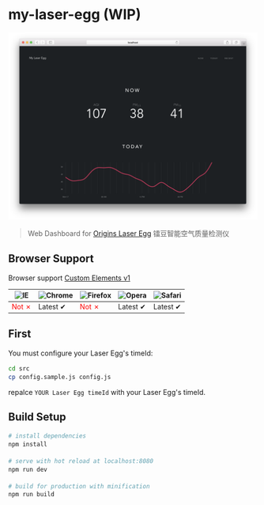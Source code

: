# my-laser-egg (WIP)

<p align="center">
  <img src="screen.png" width="700px">
</p>

> Web Dashboard for [Origins Laser Egg](http://originstech.com/products/laser-egg/) 镭豆智能空气质量检测仪

## Browser Support

Browser support [Custom Elements v1](https://html.spec.whatwg.org/multipage/scripting.html#custom-elements)

![IE](https://cloud.githubusercontent.com/assets/398893/3528325/20373e76-078e-11e4-8e3a-1cb86cf506f0.png) | ![Chrome](https://cloud.githubusercontent.com/assets/398893/3528328/23bc7bc4-078e-11e4-8752-ba2809bf5cce.png) | ![Firefox](https://cloud.githubusercontent.com/assets/398893/3528329/26283ab0-078e-11e4-84d4-db2cf1009953.png) | ![Opera](https://cloud.githubusercontent.com/assets/398893/3528330/27ec9fa8-078e-11e4-95cb-709fd11dac16.png) | ![Safari](https://cloud.githubusercontent.com/assets/398893/3528331/29df8618-078e-11e4-8e3e-ed8ac738693f.png)
--- | --- | --- | --- | --- |
<span style="color:red;">Not ✗</span> | Latest ✔ | <span style="color:red;">Not ✗</span> | Latest ✔ | Latest ✔ |

## First

You must configure your Laser Egg's timeId:

```bash
cd src
cp config.sample.js config.js
```

repalce `YOUR Laser Egg timeId` with your Laser Egg's timeId.

## Build Setup

``` bash
# install dependencies
npm install

# serve with hot reload at localhost:8080
npm run dev

# build for production with minification
npm run build
```
